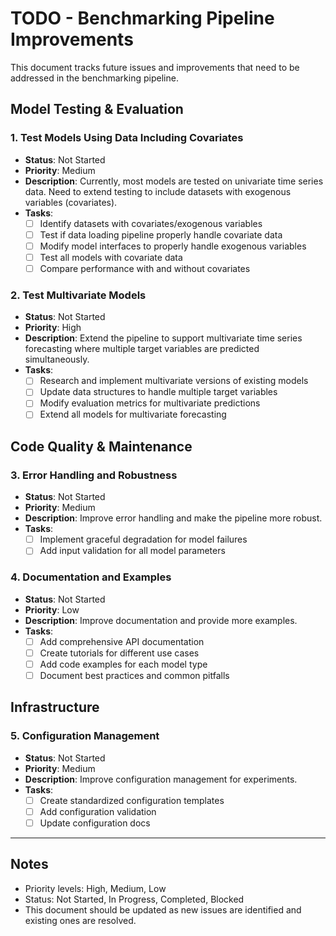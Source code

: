 # TODO - Benchmarking Pipeline Improvements

This document tracks future issues and improvements that need to be addressed in the benchmarking pipeline.

## Model Testing & Evaluation

### 1. Test Models Using Data Including Covariates
- **Status**: Not Started
- **Priority**: Medium
- **Description**: Currently, most models are tested on univariate time series data. Need to extend testing to include datasets with exogenous variables (covariates).
- **Tasks**:
  - [ ] Identify datasets with covariates/exogenous variables
  - [ ] Test if data loading pipeline properly handle covariate data
  - [ ] Modify model interfaces to properly handle exogenous variables
  - [ ] Test all models with covariate data
  - [ ] Compare performance with and without covariates

### 2. Test Multivariate Models
- **Status**: Not Started
- **Priority**: High
- **Description**: Extend the pipeline to support multivariate time series forecasting where multiple target variables are predicted simultaneously.
- **Tasks**:
  - [ ] Research and implement multivariate versions of existing models
  - [ ] Update data structures to handle multiple target variables
  - [ ] Modify evaluation metrics for multivariate predictions
  - [ ] Extend all models for multivariate forecasting

## Code Quality & Maintenance

### 3. Error Handling and Robustness
- **Status**: Not Started
- **Priority**: Medium
- **Description**: Improve error handling and make the pipeline more robust.
- **Tasks**:
  - [ ] Implement graceful degradation for model failures
  - [ ] Add input validation for all model parameters

### 4. Documentation and Examples
- **Status**: Not Started
- **Priority**: Low
- **Description**: Improve documentation and provide more examples.
- **Tasks**:
  - [ ] Add comprehensive API documentation
  - [ ] Create tutorials for different use cases
  - [ ] Add code examples for each model type
  - [ ] Document best practices and common pitfalls

## Infrastructure

### 5. Configuration Management
- **Status**: Not Started
- **Priority**: Medium
- **Description**: Improve configuration management for experiments.
- **Tasks**:
  - [ ] Create standardized configuration templates
  - [ ] Add configuration validation
  - [ ] Update configuration docs

---

## Notes

- Priority levels: High, Medium, Low
- Status: Not Started, In Progress, Completed, Blocked
- This document should be updated as new issues are identified and existing ones are resolved. 